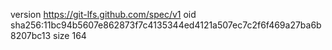 version https://git-lfs.github.com/spec/v1
oid sha256:11bc94b5607e862873f7c4135344ed4121a507ec7c2f6f469a27ba6b8207bc13
size 164
